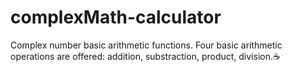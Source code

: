 # complexMath-calculator
Complex number basic arithmetic functions. Four basic arithmetic operations are offered: addition, substraction, product, division.:coffee:
